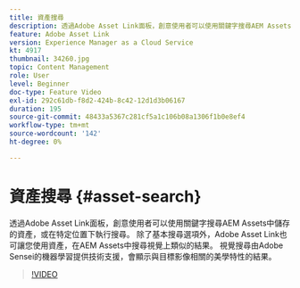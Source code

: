 ```yaml
---
title: 資產搜尋
description: 透過Adobe Asset Link面板，創意使用者可以使用關鍵字搜尋AEM Assets中儲存的資產，或在特定位置下執行搜尋。 除了基本搜尋選項外，Adobe Asset Link也可讓您使用資產，在AEM Assets中搜尋視覺上類似的結果。 視覺搜尋由Adobe Sensei的機器學習提供技術支援，會顯示與目標影像相關的美學特性的結果。
feature: Adobe Asset Link
version: Experience Manager as a Cloud Service
kt: 4917
thumbnail: 34260.jpg
topic: Content Management
role: User
level: Beginner
doc-type: Feature Video
exl-id: 292c61db-f8d2-424b-8c42-12d1d3b06167
duration: 195
source-git-commit: 48433a5367c281cf5a1c106b08a1306f1b0e8ef4
workflow-type: tm+mt
source-wordcount: '142'
ht-degree: 0%

---
```


# 資產搜尋 {#asset-search}

透過Adobe Asset Link面板，創意使用者可以使用關鍵字搜尋AEM Assets中儲存的資產，或在特定位置下執行搜尋。 除了基本搜尋選項外，Adobe Asset Link也可讓您使用資產，在AEM Assets中搜尋視覺上類似的結果。 視覺搜尋由Adobe Sensei的機器學習提供技術支援，會顯示與目標影像相關的美學特性的結果。

>[!VIDEO](https://video.tv.adobe.com/v/34260?quality=12&learn=on)
